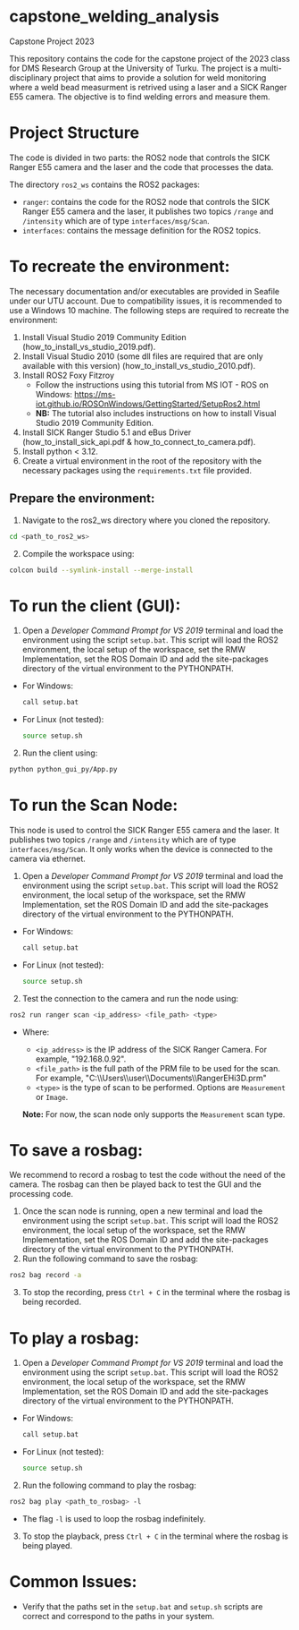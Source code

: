 # capstone_welding_analysis

Capstone Project 2023

This repository contains the code for the capstone project of the 2023 class for DMS Research Group at the University of Turku. The project is a multi-disciplinary project that aims to provide a solution for weld monitoring where a weld bead measurment is retrived using a laser and a SICK Ranger E55 camera. The objective is to find welding errors and measure them.

# Project Structure

The code is divided in two parts: the ROS2 node that controls the SICK Ranger E55 camera and the laser and the code that processes the data.

The directory `ros2_ws` contains the ROS2 packages:

- `ranger`: contains the code for the ROS2 node that controls the SICK Ranger E55 camera and the laser, it publishes two topics `/range` and `/intensity` which are of type `interfaces/msg/Scan`.
- `interfaces`: contains the message definition for the ROS2 topics.

# To recreate the environment:

The necessary documentation and/or executables are provided in Seafile under our UTU account. Due to compatibility issues, it is recommended to use a Windows 10 machine. The following steps are required to recreate the environment:

1. Install Visual Studio 2019 Community Edition (how_to_install_vs_studio_2019.pdf).
2. Install Visual Studio 2010 (some dll files are required that are only available with this version) (how_to_install_vs_studio_2010.pdf).
3. Install ROS2 Foxy Fitzroy
   - Follow the instructions using this tutorial from MS IOT - ROS on Windows: https://ms-iot.github.io/ROSOnWindows/GettingStarted/SetupRos2.html
   - **NB:** The tutorial also includes instructions on how to install Visual Studio 2019 Community Edition.
4. Install SICK Ranger Studio 5.1 and eBus Driver (how_to_install_sick_api.pdf & how_to_connect_to_camera.pdf).
5. Install python < 3.12.
6. Create a virtual environment in the root of the repository with the necessary packages using the `requirements.txt` file provided.

## Prepare the environment:

1. Navigate to the ros2_ws directory where you cloned the repository.

```bash
cd <path_to_ros2_ws>
```

2. Compile the workspace using:

```bash
colcon build --symlink-install --merge-install
```

# To run the client (GUI):

1. Open a _Developer Command Prompt for VS 2019_ terminal and load the environment using the script `setup.bat`. This script will load the ROS2 environment, the local setup of the workspace, set the RMW Implementation, set the ROS Domain ID and add the site-packages directory of the virtual environment to the PYTHONPATH.

- For Windows:
  ```bash
  call setup.bat
  ```
- For Linux (not tested):
  ```bash
  source setup.sh
  ```

2. Run the client using:

```bash
python python_gui_py/App.py
```

# To run the Scan Node:

This node is used to control the SICK Ranger E55 camera and the laser. It publishes two topics `/range` and `/intensity` which are of type `interfaces/msg/Scan`. It only works when the device is connected to the camera via ethernet.

1. Open a _Developer Command Prompt for VS 2019_ terminal and load the environment using the script `setup.bat`. This script will load the ROS2 environment, the local setup of the workspace, set the RMW Implementation, set the ROS Domain ID and add the site-packages directory of the virtual environment to the PYTHONPATH.

- For Windows:

  ```bash
  call setup.bat
  ```

- For Linux (not tested):
  ```bash
  source setup.sh
  ```

2. Test the connection to the camera and run the node using:

```bash
ros2 run ranger scan <ip_address> <file_path> <type>
```

- Where:

  - `<ip_address>` is the IP address of the SICK Ranger Camera. For example, "192.168.0.92".
  - `<file_path>` is the full path of the PRM file to be used for the scan. For example, "C:\\\Users\\\user\\\Documents\\\RangerEHi3D.prm"
  - `<type>` is the type of scan to be performed. Options are `Measurement` or `Image`.

  **Note:** For now, the scan node only supports the `Measurement` scan type.

# To save a rosbag:

We recommend to record a rosbag to test the code without the need of the camera. The rosbag can then be played back to test the GUI and the processing code.

1. Once the scan node is running, open a new terminal and load the environment using the script `setup.bat`. This script will load the ROS2 environment, the local setup of the workspace, set the RMW Implementation, set the ROS Domain ID and add the site-packages directory of the virtual environment to the PYTHONPATH.
2. Run the following command to save the rosbag:

```bash
ros2 bag record -a
```

3. To stop the recording, press `Ctrl + C` in the terminal where the rosbag is being recorded.

# To play a rosbag:

1. Open a _Developer Command Prompt for VS 2019_ terminal and load the environment using the script `setup.bat`. This script will load the ROS2 environment, the local setup of the workspace, set the RMW Implementation, set the ROS Domain ID and add the site-packages directory of the virtual environment to the PYTHONPATH.

- For Windows:
  ```bash
  call setup.bat
  ```
- For Linux (not tested):
  ```bash
  source setup.sh
  ```

2. Run the following command to play the rosbag:

```bash
ros2 bag play <path_to_rosbag> -l
```

- The flag `-l` is used to loop the rosbag indefinitely.

3. To stop the playback, press `Ctrl + C` in the terminal where the rosbag is being played.

# Common Issues:

- Verify that the paths set in the `setup.bat` and `setup.sh` scripts are correct and correspond to the paths in your system.
